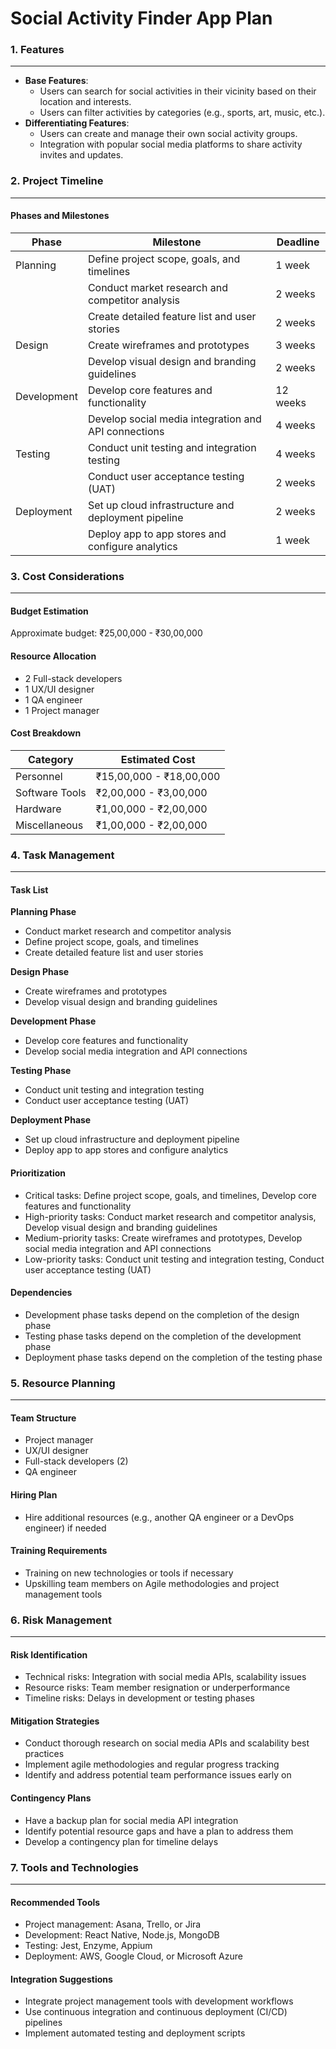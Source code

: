 # **Social Activity Finder App Plan**

### 1. Features

---

- **Base Features**:
  - Users can search for social activities in their vicinity based on their location and interests.
  - Users can filter activities by categories (e.g., sports, art, music, etc.).
- **Differentiating Features**:
  - Users can create and manage their own social activity groups.
  - Integration with popular social media platforms to share activity invites and updates.

### 2. Project Timeline

---

#### Phases and Milestones

| Phase       | Milestone                                            | Deadline |
| ----------- | ---------------------------------------------------- | -------- |
| Planning    | Define project scope, goals, and timelines           | 1 week   |
|             | Conduct market research and competitor analysis      | 2 weeks  |
|             | Create detailed feature list and user stories        | 2 weeks  |
| Design      | Create wireframes and prototypes                     | 3 weeks  |
|             | Develop visual design and branding guidelines        | 2 weeks  |
| Development | Develop core features and functionality              | 12 weeks |
|             | Develop social media integration and API connections | 4 weeks  |
| Testing     | Conduct unit testing and integration testing         | 4 weeks  |
|             | Conduct user acceptance testing (UAT)                | 2 weeks  |
| Deployment  | Set up cloud infrastructure and deployment pipeline  | 2 weeks  |
|             | Deploy app to app stores and configure analytics     | 1 week   |

### 3. Cost Considerations

---

#### Budget Estimation

Approximate budget: ₹25,00,000 - ₹30,00,000

#### Resource Allocation

- 2 Full-stack developers
- 1 UX/UI designer
- 1 QA engineer
- 1 Project manager

#### Cost Breakdown

| Category       | Estimated Cost          |
| -------------- | ----------------------- |
| Personnel      | ₹15,00,000 - ₹18,00,000 |
| Software Tools | ₹2,00,000 - ₹3,00,000   |
| Hardware       | ₹1,00,000 - ₹2,00,000   |
| Miscellaneous  | ₹1,00,000 - ₹2,00,000   |

### 4. Task Management

---

#### Task List

**Planning Phase**

- Conduct market research and competitor analysis
- Define project scope, goals, and timelines
- Create detailed feature list and user stories

**Design Phase**

- Create wireframes and prototypes
- Develop visual design and branding guidelines

**Development Phase**

- Develop core features and functionality
- Develop social media integration and API connections

**Testing Phase**

- Conduct unit testing and integration testing
- Conduct user acceptance testing (UAT)

**Deployment Phase**

- Set up cloud infrastructure and deployment pipeline
- Deploy app to app stores and configure analytics

#### Prioritization

- Critical tasks: Define project scope, goals, and timelines, Develop core features and functionality
- High-priority tasks: Conduct market research and competitor analysis, Develop visual design and branding guidelines
- Medium-priority tasks: Create wireframes and prototypes, Develop social media integration and API connections
- Low-priority tasks: Conduct unit testing and integration testing, Conduct user acceptance testing (UAT)

#### Dependencies

- Development phase tasks depend on the completion of the design phase
- Testing phase tasks depend on the completion of the development phase
- Deployment phase tasks depend on the completion of the testing phase

### 5. Resource Planning

---

#### Team Structure

- Project manager
- UX/UI designer
- Full-stack developers (2)
- QA engineer

#### Hiring Plan

- Hire additional resources (e.g., another QA engineer or a DevOps engineer) if needed

#### Training Requirements

- Training on new technologies or tools if necessary
- Upskilling team members on Agile methodologies and project management tools

### 6. Risk Management

---

#### Risk Identification

- Technical risks: Integration with social media APIs, scalability issues
- Resource risks: Team member resignation or underperformance
- Timeline risks: Delays in development or testing phases

#### Mitigation Strategies

- Conduct thorough research on social media APIs and scalability best practices
- Implement agile methodologies and regular progress tracking
- Identify and address potential team performance issues early on

#### Contingency Plans

- Have a backup plan for social media API integration
- Identify potential resource gaps and have a plan to address them
- Develop a contingency plan for timeline delays

### 7. Tools and Technologies

---

#### Recommended Tools

- Project management: Asana, Trello, or Jira
- Development: React Native, Node.js, MongoDB
- Testing: Jest, Enzyme, Appium
- Deployment: AWS, Google Cloud, or Microsoft Azure

#### Integration Suggestions

- Integrate project management tools with development workflows
- Use continuous integration and continuous deployment (CI/CD) pipelines
- Implement automated testing and deployment scripts
